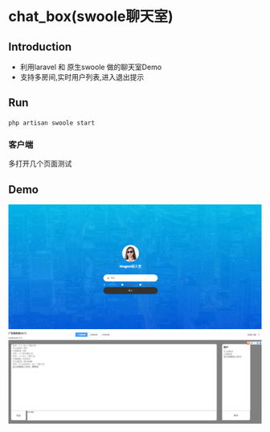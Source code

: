 # chat_box(swoole聊天室)


## Introduction
- 利用laravel 和 原生swoole 做的聊天室Demo
- 支持多房间,实时用户列表,进入退出提示

## Run

`php artisan swoole start`
### 客户端
多打开几个页面测试

## Demo
![首页登录](public/login.png "首页登录")
![聊天室](public/chat.png "聊天室")


